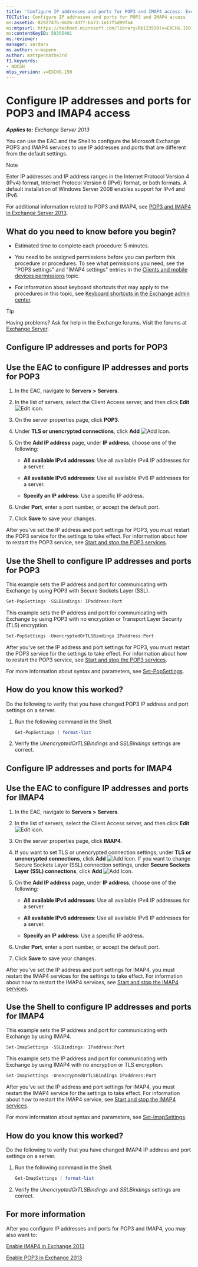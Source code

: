 ```yaml
---
title: 'Configure IP addresses and ports for POP3 and IMAP4 access: Exchange 2013 Help'
TOCTitle: Configure IP addresses and ports for POP3 and IMAP4 access
ms:assetid: 8292747b-6626-4d7f-ba73-1e17f5d99fa4
ms:mtpsurl: https://technet.microsoft.com/library/Bb123530(v=EXCHG.150)
ms:contentKeyID: 50395401
ms.reviewer: 
manager: serdars
ms.author: v-mapenn
author: mattpennathe3rd
f1.keywords:
- NOCSH
mtps_version: v=EXCHG.150
---
```


# Configure IP addresses and ports for POP3 and IMAP4 access

_**Applies to:** Exchange Server 2013_

You can use the EAC and the Shell to configure the Microsoft Exchange POP3 and IMAP4 services to use IP addresses and ports that are different from the default settings.

> [!NOTE]
> Enter IP addresses and IP address ranges in the Internet Protocol Version 4 (IPv4) format, Internet Protocol Version 6 (IPv6) format, or both formats. A default installation of Windows Server 2008 enables support for IPv4 and IPv6.

For additional information related to POP3 and IMAP4, see [POP3 and IMAP4 in Exchange Server 2013](pop3-and-imap4-in-exchange-server-2013-exchange-2013-help.md).

## What do you need to know before you begin?

- Estimated time to complete each procedure: 5 minutes.

- You need to be assigned permissions before you can perform this procedure or procedures. To see what permissions you need, see the "POP3 settings" and "IMAP4 settings" entries in the [Clients and mobile devices permissions](clients-and-mobile-devices-permissions-exchange-2013-help.md) topic.

- For information about keyboard shortcuts that may apply to the procedures in this topic, see [Keyboard shortcuts in the Exchange admin center](keyboard-shortcuts-in-the-exchange-admin-center-2013-help.md).

> [!TIP]
> Having problems? Ask for help in the Exchange forums. Visit the forums at [Exchange Server](https://go.microsoft.com/fwlink/p/?linkid=60612).

## Configure IP addresses and ports for POP3

## Use the EAC to configure IP addresses and ports for POP3

1. In the EAC, navigate to **Servers** **\>** **Servers**.

2. In the list of servers, select the Client Access server, and then click **Edit** ![Edit icon](images/JJ218640.6f53ccb2-1f13-4c02-bea0-30690e6ea71d(EXCHG.150).gif "Edit icon").

3. On the server properties page, click **POP3**.

4. Under **TLS or unencrypted connections**, click **Add** ![Add Icon](images/JJ218640.c1e75329-d6d7-4073-a27d-498590bbb558(EXCHG.150).gif "Add Icon").

5. On the **Add IP address** page, under **IP address**, choose one of the following:

   - **All available IPv4 addresses**: Use all available IPv4 IP addresses for a server.

   - **All available IPv6 addresses**: Use all available IPv6 IP addresses for a server.

   - **Specify an IP address**: Use a specific IP address.

6. Under **Port**, enter a port number, or accept the default port.

7. Click **Save** to save your changes.

After you've set the IP address and port settings for POP3, you must restart the POP3 service for the settings to take effect. For information about how to restart the POP3 service, see [Start and stop the POP3 services](start-and-stop-the-pop3-services-exchange-2013-help.md).

## Use the Shell to configure IP addresses and ports for POP3

This example sets the IP address and port for communicating with Exchange by using POP3 with Secure Sockets Layer (SSL).

```powershell
Set-PopSettings -SSLBindings: IPaddress:Port
```

This example sets the IP address and port for communicating with Exchange by using POP3 with no encryption or Transport Layer Security (TLS) encryption.

```powershell
Set-PopSettings -UnencryptedOrTLSBindings IPaddress:Port
```

After you've set the IP address and port settings for POP3, you must restart the POP3 service for the settings to take effect. For information about how to restart the POP3 service, see [Start and stop the POP3 services](start-and-stop-the-pop3-services-exchange-2013-help.md).

For more information about syntax and parameters, see [Set-PopSettings](https://docs.microsoft.com/powershell/module/exchange/Set-PopSettings).

## How do you know this worked?

Do the following to verify that you have changed POP3 IP address and port settings on a server.

1. Run the following command in the Shell.

   ```powershell
   Get-PopSettings | format-list
   ```

2. Verify the *UnencryptedOrTLSBindings* and *SSLBindings* settings are correct.

## Configure IP addresses and ports for IMAP4

## Use the EAC to configure IP addresses and ports for IMAP4

1. In the EAC, navigate to **Servers** **\>** **Servers**.

2. In the list of servers, select the Client Access server, and then click **Edit** ![Edit icon](images/JJ218640.6f53ccb2-1f13-4c02-bea0-30690e6ea71d(EXCHG.150).gif "Edit icon").

3. On the server properties page, click **IMAP4**.

4. If you want to set TLS or unencrypted connection settings, under **TLS or unencrypted connections**, click **Add** ![Add Icon](images/JJ218640.c1e75329-d6d7-4073-a27d-498590bbb558(EXCHG.150).gif "Add Icon"). If you want to change Secure Sockets Layer (SSL) connection settings, under **Secure Sockets Layer (SSL) connections**, click **Add** ![Add Icon](images/JJ218640.c1e75329-d6d7-4073-a27d-498590bbb558(EXCHG.150).gif "Add Icon").

5. On the **Add IP address** page, under **IP address**, choose one of the following:

   - **All available IPv4 addresses**: Use all available IPv4 IP addresses for a server.

   - **All available IPv6 addresses**: Use all available IPv6 IP addresses for a server.

   - **Specify an IP address**: Use a specific IP address.

6. Under **Port**, enter a port number, or accept the default port.

7. Click **Save** to save your changes.

After you've set the IP address and port settings for IMAP4, you must restart the IMAP4 services for the settings to take effect. For information about how to restart the IMAP4 services, see [Start and stop the IMAP4 services](start-and-stop-the-imap4-services-exchange-2013-help.md).

## Use the Shell to configure IP addresses and ports for IMAP4

This example sets the IP address and port for communicating with Exchange by using IMAP4.

```powershell
Set-ImapSettings -SSLBindings: IPaddress:Port
```

This example sets the IP address and port for communicating with Exchange by using IMAP4 with no encryption or TLS encryption.

```powershell
Set-ImapSettings -UnencryptedOrTLSBindings IPaddress:Port
```

After you've set the IP address and port settings for IMAP4, you must restart the IMAP4 service for the settings to take effect. For information about how to restart the IMAP4 service, see [Start and stop the IMAP4 services](start-and-stop-the-imap4-services-exchange-2013-help.md).

For more information about syntax and parameters, see [Set-ImapSettings](https://docs.microsoft.com/powershell/module/exchange/Set-ImapSettings).

## How do you know this worked?

Do the following to verify that you have changed IMAP4 IP address and port settings on a server.

1. Run the following command in the Shell.

   ```powershell
   Get-ImapSettings | format-list
   ```

2. Verify the *UnencryptedOrTLSBindings* and *SSLBindings* settings are correct.

## For more information

After you configure IP addresses and ports for POP3 and IMAP4, you may also want to:

[Enable IMAP4 in Exchange 2013](enable-imap4-in-exchange-2013-exchange-2013-help.md)

[Enable POP3 in Exchange 2013](enable-pop3-in-exchange-2013-exchange-2013-help.md)

